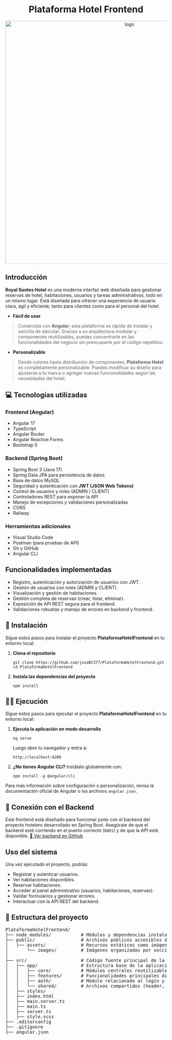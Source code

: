 <h1 align="center">Plataforma Hotel Frontend</h1>

<!-- Imagen central -->
<p align="center">
  <img src="https://github.com/user-attachments/assets/11392368-7809-4645-a0d9-7172cd600b0c" alt="logo" width="760"/>
</p>

<h2>Introducción</h2>
<p>
  <strong>Royal Suotes Hotel</strong> es una moderna interfaz web diseñada para gestionar reservas de hotel, habitaciones, usuarios y tareas administrativas, todo en un mismo lugar. Está diseñada para ofrecer una experiencia de usuario clara, ágil y eficiente, tanto para clientes como para el personal del hotel.
</p>

<ul>
  <li><strong>Fácil de usar</strong></li>
</ul>
<blockquote>
  Construida con <strong>Angular</strong>, esta plataforma es rápida de instalar y sencilla de ejecutar. Gracias a su arquitectura modular y componentes reutilizables, puedes concentrarte en las funcionalidades del negocio sin preocuparte por el código repetitivo.
</blockquote>

<ul>
  <li><strong>Personalizable</strong></li>
</ul>
<blockquote>
  Desde colores hasta distribución de componentes, <strong>Plataforma Hotel</strong> es completamente personalizable. Puedes modificar su diseño para ajustarse a tu marca o agregar nuevas funcionalidades según las necesidades del hotel.
</blockquote>

## 💻 Tecnologías utilizadas

### Frontend (Angular)
- Angular 17
- TypeScript
- Angular Router
- Angular Reactive Forms
- Bootstrap 5 

### Backend (Spring Boot) 
- Spring Boot 3 (Java 17)
- Spring Data JPA para persistencia de datos
- Base de datos MySQL
- Seguridad y autenticación con **JWT (JSON Web Tokens)**
- Control de usuarios y roles (ADMIN / CLIENT)
- Controladores REST para exponer la API
- Manejo de excepciones y validaciones personalizadas
- CORS
- Railway

### Herramientas adicionales
- Visual Studio Code
- Postman (para pruebas de API)
- Git y GitHub
- Angular CLI


<h2> Funcionalidades implementadas</h2>

- Registro, autenticación y autorización de usuarios con JWT.
- Gestión de usuarios con roles (ADMIN y CLIENT).
- Visualización y gestión de habitaciones.
- Gestión completa de reservas (crear, listar, eliminar).
- Exposición de API REST segura para el frontend.
- Validaciones robustas y manejo de errores en backend y frontend.


<h2>🚀 Instalación</h2>
<p>
  Sigue estos pasos para instalar el proyecto <strong>PlataformaHotelFrontend</strong> en tu entorno local:
</p>

<ol>
  <li>
    <p><strong>Clona el repositorio</strong></p>
    <pre><code>git clone https://github.com/joseBC377/PlataformaHotelFrontend.git
cd PlataformaHotelFrontend</code></pre>
  </li>

  <li>
    <p><strong>Instala las dependencias del proyecto</strong></p>
    <pre><code>npm install</code></pre>
  </li>
  </ol>
<h2>🏃‍♂️ Ejecución</h2>

<p>
  Sigue estos pasos para ejecutar el proyecto <strong>PlataformaHotelFrontend</strong> en tu entorno local:
</p>

<ol>
  <li>
    <p><strong>Ejecuta la aplicación en modo desarrollo</strong></p>
    <pre><code>ng serve</code></pre>
    <p>Luego abre tu navegador y entra a:</p>
    <pre><code>http://localhost:4200</code></pre>
  </li>

  <li>
    <p><strong>¿No tienes Angular CLI?</strong> Instálalo globalmente con:</p>
    <pre><code>npm install -g @angular/cli</code></pre>
  </li>
</ol>

<p>
  Para más información sobre configuración o personalización, revisa la documentación oficial de Angular o los archivos <code>angular.json</code>.
</p>


## 🔄 Conexión con el Backend
Este frontend está diseñado para funcionar junto con el backend del proyecto hotelero desarrollado en Spring Boot.
Asegúrate de que el backend esté corriendo en el puerto correcto (`8081`) y de que la API esté disponible.
[🔗 Ver backend en GitHub](https://github.com/joseBC377/PlataformaHotel)


<h2> Uso del sistema</h2>
<p>Una vez ejecutado el proyecto, podrás:</p>
<ul>
  <li>Registrar y autenticar usuarios.</li>
  <li>Ver habitaciones disponibles.</li>
  <li>Reservar habitaciones.</li>
  <li>Acceder al panel administrativo (usuarios, habitaciones, reservas).</li>
  <li>Validar formularios y gestionar errores.</li>
  <li>Interactuar con la API REST del backend.</li>
</ul>

<h2>📁 Estructura del proyecto</h2>

<pre>
PlataformaHotelFrontend/
├── node_modules/           # Módulos y dependencias instaladas por npm
├── public/                 # Archivos públicos accesibles directamente por el navegador
│   ├── assets/             # Recursos estáticos como imágenes
│       └── images/         # Imágenes organizadas por sección (contactos, login, etc.)
│   
├── src/                    # Código fuente principal de la aplicación
│   ├── app/                # Estructura base de la aplicación Angular
│   │   ├── core/           # Módulos centrales reutilizables (autenticación, servicios base)
│   │   ├── features/       # Funcionalidades principales divididas por dominio
│   │   ├── auth/           # Módulo relacionado al login y autenticación
│   │   └── shared/         # Archivos compartidos (header, estilos, footer)
│   ├── styles/          
│   ├── index.html         
│   ├── main.server.ts    
│   ├── main.ts            
│   ├── server.ts          
│   ├── style.scss         
├── .editorconfig          
├── .gitignore              
├── angular.json            
</pre>






